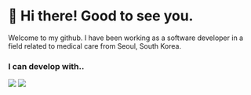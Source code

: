 # 👋 Hi there! Good to see you.

Welcome to my github.
I have been working as a software developer in a field related to medical care from Seoul, South Korea.

### **I can develop with..**
<a href="/"><img src="https://img.shields.io/badge/React-61DAFB?style=flat-square&logo=React&logoColor=white"></a>
<a href="/"><img src="https://img.shields.io/badge/TypeScript-3178C6?style=flat-square&logo=TypeScript&logoColor=white"></a>
